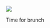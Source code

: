 <!-- published: 2019-01-04T13:00:00Z -->
<!-- slug: photos/1ef78b7c-e8ec-481b-8c46-5b0ebace2018/ -->

![](https://brntn-photos.s3-ap-southeast-2.amazonaws.com/uploaded/C2F71DB3-9DB4-4C4A-BB6D-87DFDCFB78B0.jpeg)

Time for brunch